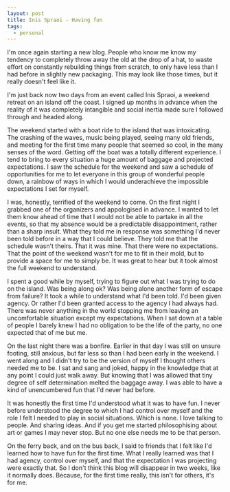 ```yaml
---
layout: post
title: Inis Spraoi - Having fun
tags:
  - personal
---
```


I'm once again starting a new blog. People who know me know my tendency to completely throw away the old at the drop of a hat, to waste effort on constantly rebuilding things from scratch, to only have less than I had before in slightly new packaging. This may look like those times, but it really doesn't feel like it.

I'm just back now two days from an event called Inis Spraoi, a weekend retreat on an island off the coast. I signed up months in advance when the reality of it was completely intangible and social inertia made sure I followed through and headed along.

The weekend started with a boat ride to the island that was intoxicating. The crashing of the waves, music being played, seeing many old friends, and meeting for the first time many people that seemed so cool, in the many senses of the word. Getting off the boat was a totally different experience. I tend to bring to every situation a huge amount of baggage and projected expectations. I saw the schedule for the weekend and saw a schedule of opportunities for me to let everyone in this group of wonderful people down, a rainbow of ways in which I would underachieve the impossible expectations I set for myself.

I was, honestly, terrified of the weekend to come. On the first night I grabbed one of the organizers and appologised in advance. I wanted to let them know ahead of time that I would not be able to partake in all the events, so that my absence would be a predictable disappointment, rather than a sharp insult. What they told me in response was something I'd never been told before in a way that I could believe. They told me that the schedule wasn't theirs. That it was mine. That there were no expectations. That the point of the weekend wasn't for me to fit in their mold, but to provide a space for me to simply be. It was great to hear but it took almost the full weekend to understand.

I spent a good while by myself, trying to figure out what I was trying to do on the island. Was being along ok? Was being alone another form of escape from failure? It took a while to understand what I'd been told. I'd been given agency. Or rather I'd been granted access to the agency I had always had. There was never anything in the world stopping me from leaving an uncomfortable situation except my expectations. When I sat down at a table of people I barely knew I had no obligation to be the life of the party, no one expected that of me but me.

On the last night there was a bonfire. Earlier in that day I was still on unsure footing, still anxious, but far less so than I had been early in the weekend. I went along and I didn't try to be the version of myself I thought others needed me to be. I sat and sang and joked, happy in the knowledge that at any point I could just walk away. But knowing that I was allowed that tiny degree of self determination melted the baggage away. I was able to have a kind of unencumbered fun that I'd never had before.

It was honestly the first time I'd understood what it was to have fun. I never before understood the degree to which I had control over myself and the role I felt I needed to play in social situations. Which is none. I love talking to people. And sharing ideas. And if you get me started philosophising about art or games I may never stop. But no one else needs me to be that person.

On the ferry back, and on the bus back, I said to friends that I felt like I'd learned how to have fun for the first time. What I really learned was that I had agency, control over myself, and that the expectation I was projecting were exactly that. So I don't think this blog will disappear in two weeks, like it normally does. Because, for the first time really, this isn't for others, it's for me.
